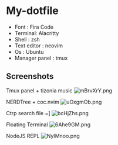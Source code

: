 # My-dotfile

- Font : Fira Code
- Terminal: Alacritty
- Shell : zsh
- Text editor : neovim
- Os : Ubuntu
- Manager panel : tmux

## Screenshots

Tmux panel + tizonia music
![mBrvXrY.png](https://i.imgur.com/mBrvXrY.png)

NERDTree + coc.nvim
![uOxgmOb.png](https://i.imgur.com/uOxgmOb.png)

Ctrp search file =]
![bcHjZhs.png](https://i.imgur.com/bcHjZhs.png)

Floating Terminal
![6Ahe9GM.png](https://i.imgur.com/6Ahe9GM.png)

NodeJS REPL
![NyIMnoo.png](https://i.imgur.com/NyIMnoo.png)


